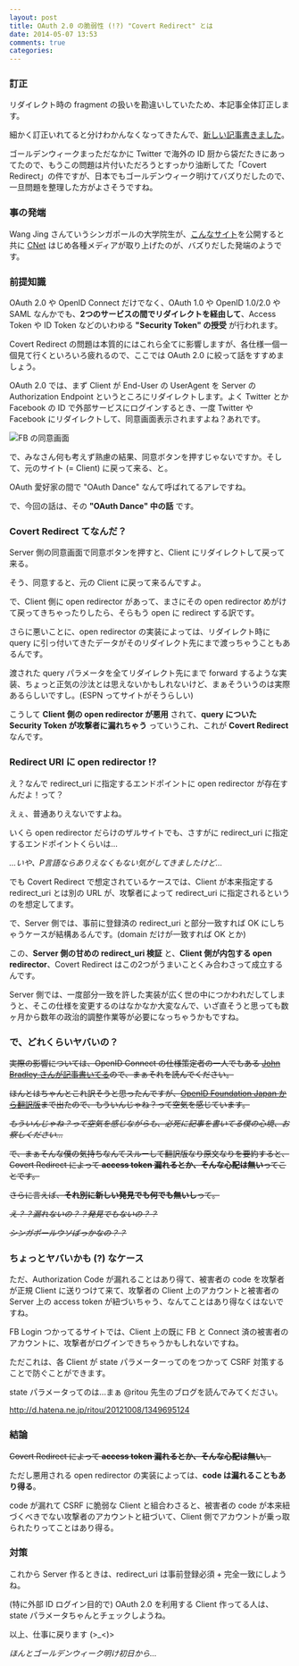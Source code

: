 ```yaml
---
layout: post
title: OAuth 2.0 の脆弱性 (!?) "Covert Redirect" とは
date: 2014-05-07 13:53
comments: true
categories:
---
```


### 訂正

リダイレクト時の fragment の扱いを勘違いしていたため、本記事全体訂正します。

細かく訂正いれてると分けわかんなくなってきたんで、[新しい記事書きました](/blog/2014/05/07/covert-redirect-in-implicit-flow/)。

ゴールデンウィークまっただなかに Twitter で海外の ID 厨から袋だたきにあってたので、もうこの問題は片付いただろうとすっかり油断してた「Covert Redirect」の件ですが、日本でもゴールデンウィーク明けてバズりだしたので、一旦問題を整理した方がよさそうですね。

### 事の発端

Wang Jing さんていうシンガポールの大学院生が、[こんなサイト](http://tetraph.com/covert_redirect/oauth2_openid_covert_redirect.html)を公開すると共に [CNet](http://www.cnet.com/news/serious-security-flaw-in-oauth-and-openid-discovered/) はじめ各種メディアが取り上げたのが、バズりだした発端のようです。

### 前提知識

OAuth 2.0 や OpenID Connect だけでなく、OAuth 1.0 や OpenID 1.0/2.0 や SAML なんかでも、**2つのサービスの間でリダイレクトを経由して**、Access Token や ID Token などのいわゆる **"Security Token" の授受** が行われます。

Covert Redirect の問題は本質的にはこれら全てに影響しますが、各仕様一個一個見て行くといろいろ疲れるので、ここでは OAuth 2.0 に絞って話をすすめましょう。

OAuth 2.0 では、まず Client が End-User の UserAgent を Server の Authorization Endpoint というところにリダイレクトします。よく Twitter とか Facebook の ID で外部サービスにログインするとき、一度 Twitter や Facebook にリダイレクトして、同意画面表示されますよね？あれです。

![FB の同意画面](https://fbcdn-dragon-a.akamaihd.net/hphotos-ak-prn1/t39.2178-6/851557_535801936465660_169463870_n.png)

で、みなさん何も考えず熟慮の結果、同意ボタンを押すじゃないですか。そして、元のサイト (= Client) に戻って来る、と。

OAuth 愛好家の間で "OAuth Dance" なんて呼ばれてるアレですね。

で、今回の話は、その **"OAuth Dance" 中の話** です。

<!-- more -->

### Covert Redirect てなんだ？

Server 側の同意画面で同意ボタンを押すと、Client にリダイレクトして戻って来る。

そう、同意すると、元の Client に戻って来るんですよ。

で、Client 側に open redirector があって、まさにその open redirector めがけて戻ってきちゃったりしたら、そらもう open に redirect する訳です。

さらに悪いことに、open redirector の実装によっては、リダイレクト時に query に引っ付いてきたデータがそのリダイレクト先にまで渡っちゃうこともあるんです。

渡された query パラメータを全てリダイレクト先にまで forward するような実装、ちょっと正気の沙汰とは思えないかもしれないけど、まぁそういうのは実際あるらしいですし。(ESPN ってサイトがそうらしい)

こうして **Client 側の open redirector が悪用** されて、**query についた Security Token が攻撃者に漏れちゃう** っていうこれ、これが **Covert Redirect** なんです。

### Redirect URI に open redirector !?

え？なんで redirect_uri に指定するエンドポイントに open redirector が存在すんだよ！って？

えぇ、普通ありえないですよね。

いくら open redirector だらけのザルサイトでも、さすがに redirect_uri に指定するエンドポイントくらいは...

*...いや、P言語ならありえなくもない気がしてきましたけど...*

でも Covert Redirect で想定されているケースでは、Client が本来指定する redirect_uri とは別の URL が、攻撃者によって redirect_uri に指定されるというのを想定してます。

で、Server 側では、事前に登録済の redirect_uri と部分一致すれば OK にしちゃうケースが結構あるんです。(domain だけが一致すれば OK とか)

この、**Server 側の甘めの redirect_uri 検証** と、**Client 側が内包する open redirector**、Covert Redirect はこの2つがうまいことくみ合わさって成立するんです。

Server 側では、一度部分一致を許した実装が広く世の中につかわれだしてしまうと、そこの仕様を変更するのはなかなか大変なんで、いざ直そうと思っても数ヶ月から数年の政治的調整作業等が必要になっちゃうかもですね。

### で、どれくらいヤバいの？

<s>実際の影響については、OpenID Connect の仕様策定者の一人でもある [John Bradley さんが記事書いてる](http://www.thread-safe.com/2014/05/covert-redirect-and-its-real-impact-on.html)ので、まぁそれを読んでください。

ほんとはちゃんとこれ訳そうと思ったんですが、[OpenID Foundation Japan から翻訳版](http://www.openid.or.jp/blog/2014/05/covert-redirect-and-its-real-impact-on-oauth-and-openid-connect.html)まで出たので、もういんじゃね？って空気を感じています。

*もういんじゃね？って空気を感じながらも、必死に記事を書いてる僕の心境、お察しください...*

で、まぁそんな僕の気持ちなんてスルーして翻訳版なり原文なりを要約すると、Covert Redirect によって **access token 漏れるとか、そんな心配は無い**ってことです。

さらに言えば、**それ別に新しい発見でも何でも無いし**って。

*え？？漏れないの？？発見でもないの？？*

*シンガポールウソばっかなの？？*</s>

### ちょっとヤバいかも (?) なケース

ただ、Authorization Code が漏れることはあり得て、被害者の code を攻撃者が正規 Client に送りつけて来て、攻撃者の Client 上のアカウントと被害者の Server 上の access token が紐づいちゃう、なんてことはあり得なくはないですね。

FB Login つかってるサイトでは、Client 上の既に FB と Connect 済の被害者のアカウントに、攻撃者がログインできちゃうかもしれないですね。

ただこれは、各 Client が state パラメーターってのをつかって CSRF 対策することで防ぐことができます。

state パラメータってのは...まぁ @ritou 先生のブログを読んでみてください。

http://d.hatena.ne.jp/ritou/20121008/1349695124

### 結論

<s>Covert Redirect によって **access token 漏れるとか、そんな心配は無い**。</s>

ただし悪用される open redirector の実装によっては、**code は漏れることもあり得る**。

code が漏れて CSRF に脆弱な Client と組合わさると、被害者の code が本来紐づくべきでない攻撃者のアカウントと紐づいて、Client 側でアカウントが乗っ取られたりってことはあり得る。

### 対策

これから Server 作るときは、redirect_uri は事前登録必須 + 完全一致にしようね。

(特に外部 ID ログイン目的で) OAuth 2.0 を利用する Client 作ってる人は、state パラメータちゃんとチェックしようね。

以上、仕事に戻ります (>_<)>

*ほんとゴールデンウィーク明け初日から...*